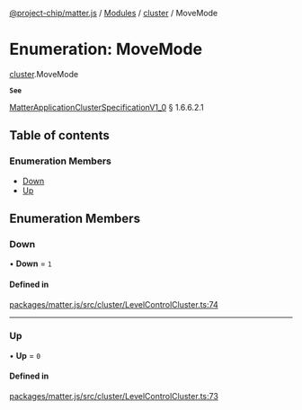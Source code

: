 [@project-chip/matter.js](../README.md) / [Modules](../modules.md) / [cluster](../modules/cluster.md) / MoveMode

# Enumeration: MoveMode

[cluster](../modules/cluster.md).MoveMode

**`See`**

[MatterApplicationClusterSpecificationV1_0](../interfaces/spec.MatterApplicationClusterSpecificationV1_0.md) § 1.6.6.2.1

## Table of contents

### Enumeration Members

- [Down](cluster.MoveMode.md#down)
- [Up](cluster.MoveMode.md#up)

## Enumeration Members

### Down

• **Down** = ``1``

#### Defined in

[packages/matter.js/src/cluster/LevelControlCluster.ts:74](https://github.com/project-chip/matter.js/blob/5bdbf8d/packages/matter.js/src/cluster/LevelControlCluster.ts#L74)

___

### Up

• **Up** = ``0``

#### Defined in

[packages/matter.js/src/cluster/LevelControlCluster.ts:73](https://github.com/project-chip/matter.js/blob/5bdbf8d/packages/matter.js/src/cluster/LevelControlCluster.ts#L73)
